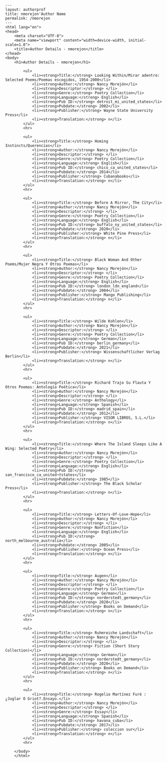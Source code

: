 
    ---
    layout: authorprof
    title: nmorejon'Author Name 
    permalink: /nmorejon
    ---
    <html lang="en">
    <head>
        <meta charset="UTF-8">
        <meta name="viewport" content="width=device-width, initial-scale=1.0">
        <title>Author Details - nmorejon</title>
    </head>
    <body>
        <h1>Author Details - nmorejon</h1>
        
            <ul>
                <li><strong>Title:</strong> Looking Within/Mirar adentro: Selected Poems/Poemas escogidos, 1954-2000</li>
                <li><strong>Author:</strong> Nancy Morejón</li>
                <li><strong>Descriptor:</strong> </li>
                <li><strong>Genre:</strong> Poetry Collection</li>
                <li><strong>Language:</strong> English</li>
                <li><strong>Pub ID:</strong> detroit_mi_united_states</li>
                <li><strong>Pubdate:</strong> 2002</li>
                <li><strong>Publisher:</strong> Wayne State University Press</li>
                <li><strong>Translation:</strong> n</li>
            </ul>
            <hr>
            
            <ul>
                <li><strong>Title:</strong> Homing Instincts/Querencias</li>
                <li><strong>Author:</strong> Nancy Morejón</li>
                <li><strong>Descriptor:</strong> </li>
                <li><strong>Genre:</strong> Poetry Collection</li>
                <li><strong>Language:</strong> English</li>
                <li><strong>Pub ID:</strong> chico_ca_united_states</li>
                <li><strong>Pubdate:</strong> 2014</li>
                <li><strong>Publisher:</strong> Cubanabooks</li>
                <li><strong>Translation:</strong> n</li>
            </ul>
            <hr>
            
            <ul>
                <li><strong>Title:</strong> Before A Mirror, The City</li>
                <li><strong>Author:</strong> Nancy Morejón</li>
                <li><strong>Descriptor:</strong> </li>
                <li><strong>Genre:</strong> Poetry Collection</li>
                <li><strong>Language:</strong> English</li>
                <li><strong>Pub ID:</strong> buffalo_ny_united_states</li>
                <li><strong>Pubdate:</strong> 2020</li>
                <li><strong>Publisher:</strong> White Pine Press</li>
                <li><strong>Translation:</strong> n</li>
            </ul>
            <hr>
            
            <ul>
                <li><strong>Title:</strong> Black Woman And Other Poems/Mujer Negra Y Otros Poemas</li>
                <li><strong>Author:</strong> Nancy Morejón</li>
                <li><strong>Descriptor:</strong> </li>
                <li><strong>Genre:</strong> Poetry Collection</li>
                <li><strong>Language:</strong> English</li>
                <li><strong>Pub ID:</strong> london_ldn_england</li>
                <li><strong>Pubdate:</strong> 2004</li>
                <li><strong>Publisher:</strong> Mango Publishing</li>
                <li><strong>Translation:</strong> n</li>
            </ul>
            <hr>
            
            <ul>
                <li><strong>Title:</strong> Wilde Kohlen</li>
                <li><strong>Author:</strong> Nancy Morejón</li>
                <li><strong>Descriptor:</strong> </li>
                <li><strong>Genre:</strong> Poetry Collection</li>
                <li><strong>Language:</strong> German</li>
                <li><strong>Pub ID:</strong> berlin_germany</li>
                <li><strong>Pubdate:</strong> 2021</li>
                <li><strong>Publisher:</strong> Wissenschaftlicher Verlag Berlin</li>
                <li><strong>Translation:</strong> n</li>
            </ul>
            <hr>
            
            <ul>
                <li><strong>Title:</strong> Richard Trajo Su Flauta Y Otros Poemas: Antología Poética</li>
                <li><strong>Author:</strong> Nancy Morejón</li>
                <li><strong>Descriptor:</strong> </li>
                <li><strong>Genre:</strong> Anthology</li>
                <li><strong>Language:</strong> Spanish</li>
                <li><strong>Pub ID:</strong> madrid_spain</li>
                <li><strong>Pubdate:</strong> 2012</li>
                <li><strong>Publisher:</strong> VISOR LIBROS, S.L.</li>
                <li><strong>Translation:</strong> n</li>
            </ul>
            <hr>
            
            <ul>
                <li><strong>Title:</strong> Where The Island Sleeps Like A Wing: Selected Poetry</li>
                <li><strong>Author:</strong> Nancy Morejón</li>
                <li><strong>Descriptor:</strong> </li>
                <li><strong>Genre:</strong> Poetry Collection</li>
                <li><strong>Language:</strong> English</li>
                <li><strong>Pub ID:</strong> san_francisco_ca_united¬†states</li>
                <li><strong>Pubdate:</strong> 1985</li>
                <li><strong>Publisher:</strong> The Black Scholar Press</li>
                <li><strong>Translation:</strong> n</li>
            </ul>
            <hr>
            
            <ul>
                <li><strong>Title:</strong> Letters-Of-Love-Hope</li>
                <li><strong>Author:</strong> Nancy Morejón</li>
                <li><strong>Descriptor:</strong> </li>
                <li><strong>Genre:</strong> Nonfiction</li>
                <li><strong>Language:</strong> English</li>
                <li><strong>Pub ID:</strong> north_melbourne_australia</li>
                <li><strong>Pubdate:</strong> 2005</li>
                <li><strong>Publisher:</strong> Ocean Press</li>
                <li><strong>Translation:</strong> n</li>
            </ul>
            <hr>
            
            <ul>
                <li><strong>Title:</strong> Augen</li>
                <li><strong>Author:</strong> Nancy Morejón</li>
                <li><strong>Descriptor:</strong> </li>
                <li><strong>Genre:</strong> Poetry Collection</li>
                <li><strong>Language:</strong> German</li>
                <li><strong>Pub ID:</strong> norderstedt_germany</li>
                <li><strong>Pubdate:</strong> 2020</li>
                <li><strong>Publisher:</strong> Books on Demand</li>
                <li><strong>Translation:</strong> n</li>
            </ul>
            <hr>
            
            <ul>
                <li><strong>Title:</strong> Ruhmreiche Landschaft</li>
                <li><strong>Author:</strong> Nancy Morejón</li>
                <li><strong>Descriptor:</strong> </li>
                <li><strong>Genre:</strong> Fiction (Short Story Collection)</li>
                <li><strong>Language:</strong> German</li>
                <li><strong>Pub ID:</strong> norderstedt_germany</li>
                <li><strong>Pubdate:</strong> 2020</li>
                <li><strong>Publisher:</strong> Books on Demand</li>
                <li><strong>Translation:</strong> n</li>
            </ul>
            <hr>
            
            <ul>
                <li><strong>Title:</strong> Rogelio Martínez Furé : ¿Juglar O Griot?.Ensayo.</li>
                <li><strong>Author:</strong> Nancy Morejón</li>
                <li><strong>Descriptor:</strong> </li>
                <li><strong>Genre:</strong> Essay</li>
                <li><strong>Language:</strong> Spanish</li>
                <li><strong>Pub ID:</strong> havana_cuba</li>
                <li><strong>Pubdate:</strong> 2017</li>
                <li><strong>Publisher:</strong> coleccion sur</li>
                <li><strong>Translation:</strong> n</li>
            </ul>
            <hr>
            
        </body>
        </html>
        